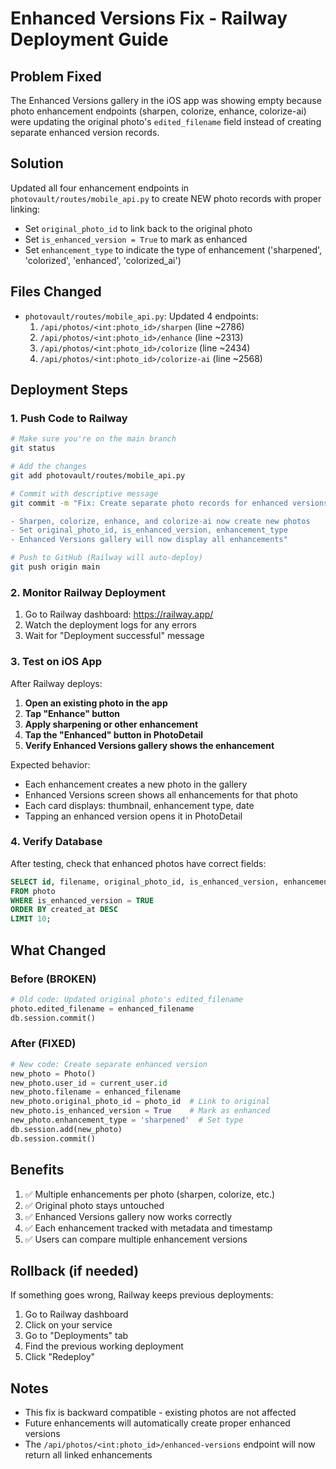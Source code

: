 # Enhanced Versions Fix - Railway Deployment Guide

## Problem Fixed
The Enhanced Versions gallery in the iOS app was showing empty because photo enhancement endpoints (sharpen, colorize, enhance, colorize-ai) were updating the original photo's `edited_filename` field instead of creating separate enhanced version records.

## Solution
Updated all four enhancement endpoints in `photovault/routes/mobile_api.py` to create NEW photo records with proper linking:
- Set `original_photo_id` to link back to the original photo
- Set `is_enhanced_version = True` to mark as enhanced
- Set `enhancement_type` to indicate the type of enhancement ('sharpened', 'colorized', 'enhanced', 'colorized_ai')

## Files Changed
- `photovault/routes/mobile_api.py`: Updated 4 endpoints:
  1. `/api/photos/<int:photo_id>/sharpen` (line ~2786)
  2. `/api/photos/<int:photo_id>/enhance` (line ~2313)
  3. `/api/photos/<int:photo_id>/colorize` (line ~2434)
  4. `/api/photos/<int:photo_id>/colorize-ai` (line ~2568)

## Deployment Steps

### 1. Push Code to Railway
```bash
# Make sure you're on the main branch
git status

# Add the changes
git add photovault/routes/mobile_api.py

# Commit with descriptive message
git commit -m "Fix: Create separate photo records for enhanced versions

- Sharpen, colorize, enhance, and colorize-ai now create new photos
- Set original_photo_id, is_enhanced_version, enhancement_type
- Enhanced Versions gallery will now display all enhancements"

# Push to GitHub (Railway will auto-deploy)
git push origin main
```

### 2. Monitor Railway Deployment
1. Go to Railway dashboard: https://railway.app/
2. Watch the deployment logs for any errors
3. Wait for "Deployment successful" message

### 3. Test on iOS App
After Railway deploys:

1. **Open an existing photo in the app**
2. **Tap "Enhance" button**
3. **Apply sharpening or other enhancement**
4. **Tap the "Enhanced" button in PhotoDetail**
5. **Verify Enhanced Versions gallery shows the enhancement**

Expected behavior:
- Each enhancement creates a new photo in the gallery
- Enhanced Versions screen shows all enhancements for that photo
- Each card displays: thumbnail, enhancement type, date
- Tapping an enhanced version opens it in PhotoDetail

### 4. Verify Database
After testing, check that enhanced photos have correct fields:
```sql
SELECT id, filename, original_photo_id, is_enhanced_version, enhancement_type 
FROM photo 
WHERE is_enhanced_version = TRUE 
ORDER BY created_at DESC 
LIMIT 10;
```

## What Changed

### Before (BROKEN)
```python
# Old code: Updated original photo's edited_filename
photo.edited_filename = enhanced_filename
db.session.commit()
```

### After (FIXED)
```python
# New code: Create separate enhanced version
new_photo = Photo()
new_photo.user_id = current_user.id
new_photo.filename = enhanced_filename
new_photo.original_photo_id = photo_id  # Link to original
new_photo.is_enhanced_version = True    # Mark as enhanced
new_photo.enhancement_type = 'sharpened'  # Set type
db.session.add(new_photo)
db.session.commit()
```

## Benefits
1. ✅ Multiple enhancements per photo (sharpen, colorize, etc.)
2. ✅ Original photo stays untouched
3. ✅ Enhanced Versions gallery now works correctly
4. ✅ Each enhancement tracked with metadata and timestamp
5. ✅ Users can compare multiple enhancement versions

## Rollback (if needed)
If something goes wrong, Railway keeps previous deployments:
1. Go to Railway dashboard
2. Click on your service
3. Go to "Deployments" tab
4. Find the previous working deployment
5. Click "Redeploy"

## Notes
- This fix is backward compatible - existing photos are not affected
- Future enhancements will automatically create proper enhanced versions
- The `/api/photos/<int:photo_id>/enhanced-versions` endpoint will now return all linked enhancements
